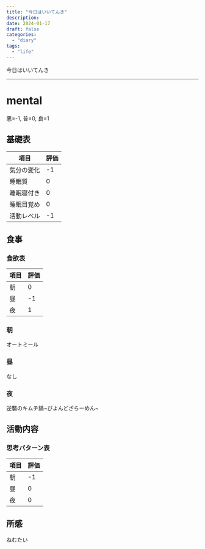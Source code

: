 ```yaml
---
title: "今日はいいてんき"
description:
date: 2024-01-17
draft: false
categories:
  - "diary"
tags:
  - "life"
---
```


今日はいいてんき

---

# mental

悪=-1, 普=0, 良=1

## 基礎表

| 項目       | 評価 |
| ---------- | ---- |
| 気分の変化 | -1   |
| 睡眠質     | 0    |
| 睡眠寝付き | 0    |
| 睡眠目覚め | 0    |
| 活動レベル | -1   |

## 食事

### 食欲表

| 項目 | 評価 |
| ---- | ---- |
| 朝   | 0    |
| 昼   | -1   |
| 夜   | 1    |

### 朝

オートミール

### 昼

なし

### 夜

逆襲のキムチ鍋~びよんどざらーめん~

## 活動内容

### 思考パターン表

| 項目 | 評価 |
| ---- | ---- |
| 朝   | -1   |
| 昼   | 0    |
| 夜   | 0    |

## 所感

ねむたい
